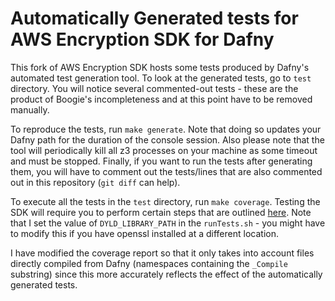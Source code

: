 # Automatically Generated tests for AWS Encryption SDK for Dafny

This fork of AWS Encryption SDK hosts some tests produced by Dafny's automated test generation tool.
To look at the generated tests, go to `test` directory. 
You will notice several commented-out tests - these are the product of Boogie's incompleteness and at this point have to be removed manually. 

To reproduce the tests, run `make generate`. 
Note that doing so updates your Dafny path for the duration of the console session. 
Also please note that the tool will periodically kill all z3 processes on your machine as some timeout and must be stopped. 
Finally, if you want to run the tests after generating them, you will have to comment out the tests/lines that are also commented out in this repository (`git diff` can help).

To execute all the tests in the `test` directory, run `make coverage`. 
Testing the SDK will require you to perform certain steps that are outlined [here](https://github.com/aws/aws-encryption-sdk-dafny/blob/mainline/aws-encryption-sdk-net/README.md). 
Note that I set the value of `DYLD_LIBRARY_PATH` in the `runTests.sh` - you might have to modify this if you have openssl installed at a different location.

I have modified the coverage report so that it only takes into account files directly compiled from Dafny (namespaces containing the `_Compile` substring) since this more accurately reflects the effect of the automatically generated tests.
